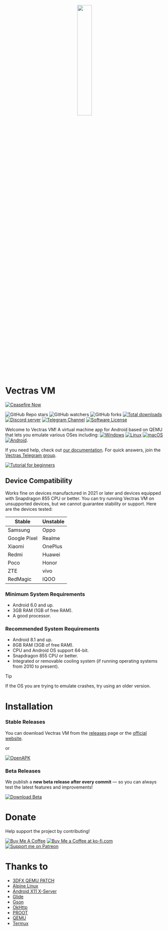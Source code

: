 <p align="center">
  <img src="resources/vectrasvm.png" style="width: 30%;" />
</p>

# Vectras VM
[![Ceasefire Now](https://badge.techforpalestine.org/default)](https://techforpalestine.org/learn-more)

![GitHub Repo stars](https://img.shields.io/github/stars/xoureldeen/Vectras-VM-Android)
![GitHub watchers](https://img.shields.io/github/watchers/xoureldeen/Vectras-VM-Android)
![GitHub forks](https://img.shields.io/github/forks/xoureldeen/Vectras-VM-Android)
[![Total downloads](https://img.shields.io/github/downloads/xoureldeen/Vectras-VM-Android/total)](https://github.com/xoureldeen/Vectras-VM-Android/releases)
[![Discord server](https://img.shields.io/discord/911060166810681345)][link-discord]
[![Telegram Channel][ico-telegram]][link-telegram]
[![Software License][ico-license]](LICENSE)

Welcome to Vectras VM! A virtual machine app for Android based on QEMU that lets you emulate various OSes including: [![Windows](https://custom-icon-badges.demolab.com/badge/Windows-0078D6?logo=windows11&logoColor=white)](https://www.microsoft.com/en-us/windows) [![Linux](https://img.shields.io/badge/Linux-FCC624?logo=linux&logoColor=black)](https://www.linux.org/) [![macOS](https://img.shields.io/badge/macOS-000000?logo=apple&logoColor=F0F0F0)](https://www.apple.com/macos) [![Android](https://img.shields.io/badge/Android-3DDC84?logo=android&logoColor=white)](https://www.android.com/).

If you need help, check out [our documentation](https://vectras.vercel.app/how.html). For quick answers, join the [Vectras Telegram group](http://t.me/vectras_vm_discussion).

[![Tutorial for beginners](https://img.youtube.com/vi/AlNbverd0xE/mqdefault.jpg)](https://www.youtube.com/watch?v=AlNbverd0xE)

## Device Compatibility

Works fine on devices manufactured in 2021 or later and devices equipped with Snapdragon 855 CPU or better. You can try running Vectras VM on unsupported devices, but we cannot guarantee stability or support. Here are the devices tested:

| Stable           | Unstable                                        |
| --------------- | ------------------------------------------- |
| Samsung      | Oppo      |
| Google Pixel      | Realme      |
| Xiaomi      | OnePlus      |
| Redmi      | Huawei      |
| Poco      | Honor      |
| ZTE      | vivo      |
| RedMagic      | IQOO      |

### Minimum System Requirements
- Android 6.0 and up.
- 3GB RAM (1GB of free RAM).
- A good processor.

### Recommended System Requirements
- Android 8.1 and up.
- 8GB RAM (3GB of free RAM).
- CPU and Android OS support 64-bit.
- Snapdragon 855 CPU or better.
- Integrated or removable cooling system (if running operating systems from 2010 to present).
> [!TIP]
> If the OS you are trying to emulate crashes, try using an older version.

# Installation

### Stable Releases

You can download Vectras VM from the [releases](https://github.com/xoureldeen/Vectras-VM-Android/releases) page or the [official website](https://vectras.vercel.app/download.html).

or


[![OpenAPK](https://img.shields.io/badge/Get%20it%20on-OpenAPK-3DDC84?style=for-the-badge&logo=android&logoColor=white)](https://www.openapk.net/vectras-vm/com.vectras.vm/)

### Beta Releases

We publish a **new beta release after every commit** — so you can always test the latest features and improvements!

[![Download Beta](https://img.shields.io/badge/Download-Beta-blue?style=for-the-badge&logo=github)](https://github.com/AnBui2004/Vectras-VM-Emu-Android/releases)

# Donate
Help support the project by contributing!

[![Buy Me A Coffee][ico-buymeacoffee]][link-buymeacoffee]
[![Buy Me a Coffee at ko-fi.com][ico-ko-fi]][link-ko-fi]
[![Support me on Patreon](https://img.shields.io/endpoint.svg?url=https%3A%2F%2Fshieldsio-patreon.vercel.app%2Fapi%3Fusername%3Dendel%26type%3Dpatrons&style=flat)](https://patreon.com/VectrasTeam)

# Thanks to
- [3DFX QEMU PATCH](https://github.com/kjliew/qemu-3dfx)
- [Alpine Linux](https://www.alpinelinux.org/)
- [Android X11 X-Server](https://github.com/nwrkbiz/android-xserver)
- [Glide](https://github.com/bumptech/glide)
- [Gson](https://github.com/google/gson)
- [OkHttp](https://github.com/square/okhttp)
- [PROOT](https://proot-me.github.io/)
- [QEMU](https://github.com/qemu/qemu)
- [Termux](https://github.com/termux)

[ico-telegram]: https://img.shields.io/badge/Telegram-2CA5E0?logo=telegram&logoColor=white
[ico-discord]: https://img.shields.io/badge/Discord-%235865F2.svg?&logo=discord&logoColor=white
[ico-version]: https://img.shields.io/badge/Android-3DDC84?logo=android&logoColor=white
[ico-license]: https://img.shields.io/badge/License-GPL_v2-blue.svg
[ico-buymeacoffee]: https://img.shields.io/badge/Buy%20Me%20a%20Coffee-ffdd00?&logo=buy-me-a-coffee&logoColor=black
[ico-ko-fi]: https://img.shields.io/badge/Ko--fi-FF5E5B?logo=ko-fi&logoColor=white

[link-discord]: https://discord.gg/t8TACrKSk7
[link-telegram]: https://t.me/vectras_os
[link-repo]: https://github.com/xoureldeen/Vectras-VM-Android/
[link-releases]: https://github.com/xoureldeen/Vectras-VM-Android/releases/
[link-buymeacoffee]: https://www.buymeacoffee.com/vectrasvm
[link-ko-fi]: https://ko-fi.com/vectrasvm
